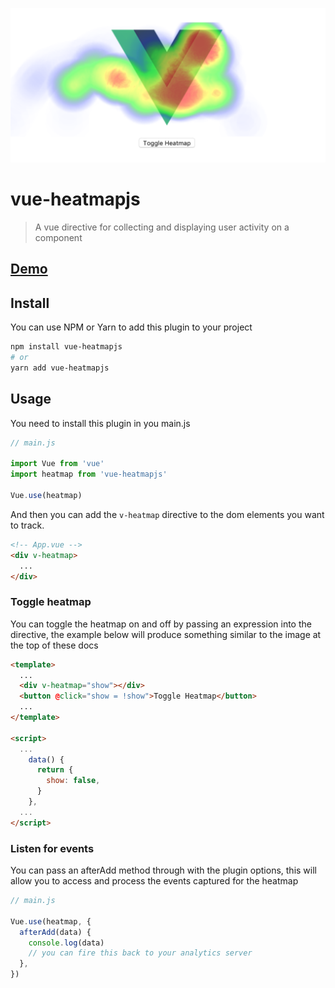 ![example](src/assets/example.png)

# vue-heatmapjs

> A vue directive for collecting and displaying user activity on a component

## [Demo](https://brockreece.github.io/vue-heatmapjs/)
## Install
You can use NPM or Yarn to add this plugin to your project
```bash
npm install vue-heatmapjs
# or
yarn add vue-heatmapjs
```

## Usage
You need to install this plugin in you main.js

```js
// main.js

import Vue from 'vue'
import heatmap from 'vue-heatmapjs'

Vue.use(heatmap)

```
And then you can add the `v-heatmap` directive to the dom elements you want to track.

```html
<!-- App.vue -->
<div v-heatmap>
  ...
</div>
```

### Toggle heatmap
You can toggle the heatmap on and off by passing an expression into the directive, the example below will produce something similar to the image at the top of these docs

```html
<template>
  ...
  <div v-heatmap="show"></div>
  <button @click="show = !show">Toggle Heatmap</button>
  ...
</template>

<script>
  ...
    data() {
      return {
        show: false,
      }
    },
  ...
</script>
```

### Listen for events
You can pass an afterAdd method through with the plugin options, this will allow you to access and process the events captured for the heatmap

```js
// main.js

Vue.use(heatmap, {
  afterAdd(data) {
    console.log(data)
    // you can fire this back to your analytics server
  },
})
```
